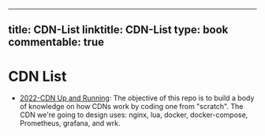 
---
title: CDN-List
linktitle: CDN-List
type: book
commentable: true
---

# CDN List

- [2022-CDN Up and Running](https://github.com/leandromoreira/cdn-up-and-running): The objective of this repo is to build a body of knowledge on how CDNs work by coding one from "scratch". The CDN we're going to design uses: nginx, lua, docker, docker-compose, Prometheus, grafana, and wrk.

    